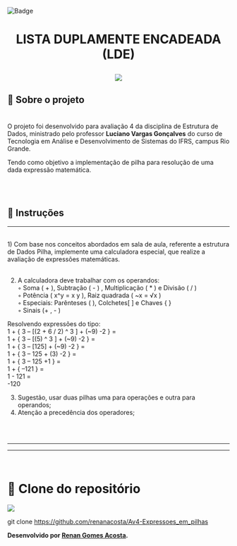 ![Badge](https://img.shields.io/badge/Avaliação_3-Lista_Duplamente_Encadeada-%237159c1?style=for-the-badge&logo=ghost)
# <p align="center">**LISTA DUPLAMENTE ENCADEADA (LDE)**</p>

<p align="center">
<img src="https://user-images.githubusercontent.com/36648528/170606218-06e68005-c1c4-49b9-b72f-7431b3fcca79.png">
</p>

## 📖 Sobre o projeto
#  
O projeto foi desenvolvido para avaliação 4 da disciplina de Estrutura de Dados, ministrado pelo professor **Luciano Vargas Gonçalves** do curso de Tecnologia em Análise e Desenvolvimento de Sistemas do IFRS, campus Rio Grande.

Tendo como objetivo a implementação de pilha para resolução de uma dada expressão matemática.


<br><br>
## 📖 Instruções
---
<br>
1) Com base nos conceitos abordados em sala de aula, referente a estrutura de Dados Pilha, implemente uma calculadora especial, que realize a avaliação de expressões matemáticas.<br><br>

2) A calculadora deve trabalhar com os operandos:<br>
◦ Soma ( + ), Subtração ( - ) , Multiplicação ( * ) e Divisão ( / )<br>
◦ Potência ( x^y = x y ), Raiz quadrada ( ~x = √x )<br>
◦ Especiais: Parênteses ( ), Colchetes[ ] e Chaves { }<br>
◦ Sinais (+ , - )<br>

Resolvendo expressões do tipo:<br>
1 + { 3 – [(2 + 6 / 2) ^ 3 ] + (~9) -2 } = <br>
1 + { 3 – [(5) ^ 3 ] + (~9) -2 } =<br>
1 + { 3 – [125] + (~9) -2 } =<br>
1 + { 3 – 125 + (3) -2 } =<br>
1 + { 3 – 125 +1 } =<br>
1 + { –121 } =<br>
1 - 121 = <br>
-120<br>

3) Sugestão, usar duas pilhas uma para operações e outra para operandos;
4) Atenção a precedência dos operadores;

<br><br>

---
---
<br>

# 💾 Clone do repositório
<img src="https://img.shields.io/badge/GitHub-100000?style=for-the-badge&logo=github&logoColor=white">

git clone https://github.com/renanacosta/Av4-Expressoes_em_pilhas

**Desenvolvido por [Renan Gomes Acosta](https://github.com/renanacosta).**


